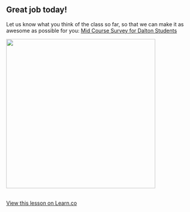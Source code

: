 

## Great job today!

Let us know what you think of the class so far, so that we can make it as awesome as possible for you: [Mid Course Survey for Dalton Students](https://www.surveymonkey.com/r/dalton)

<img src="https://s3.amazonaws.com/after-school-assets/survey.jpg" width="400">
<br>
<br>

<a href='https://learn.co/lessons/hs-mid-course-survey' data-visibility='hidden'>View this lesson on Learn.co</a>
